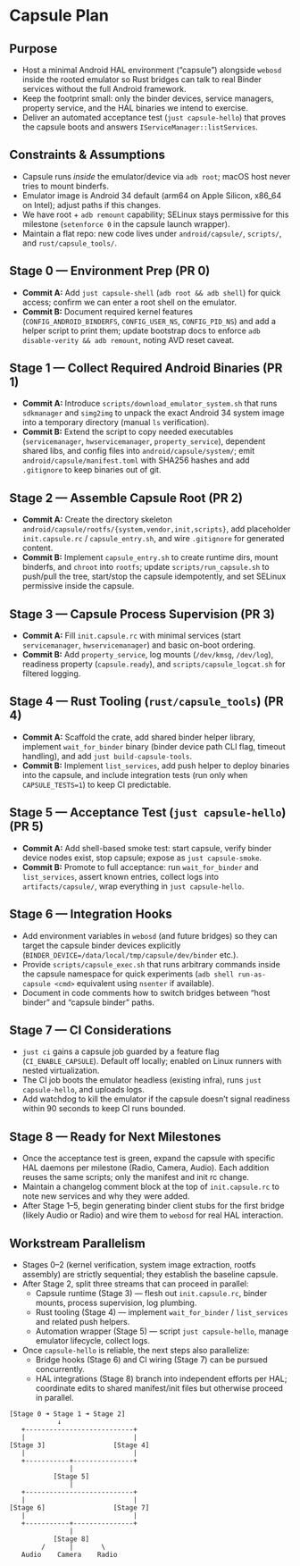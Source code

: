 # Capsule Plan

## Purpose
- Host a minimal Android HAL environment (“capsule”) alongside `webosd` inside the rooted emulator so Rust bridges can talk to real Binder services without the full Android framework.
- Keep the footprint small: only the binder devices, service managers, property service, and the HAL binaries we intend to exercise.
- Deliver an automated acceptance test (`just capsule-hello`) that proves the capsule boots and answers `IServiceManager::listServices`.

## Constraints & Assumptions
- Capsule runs *inside* the emulator/device via `adb root`; macOS host never tries to mount binderfs.
- Emulator image is Android 34 default (arm64 on Apple Silicon, x86_64 on Intel); adjust paths if this changes.
- We have root + `adb remount` capability; SELinux stays permissive for this milestone (`setenforce 0` in the capsule launch wrapper).
- Maintain a flat repo: new code lives under `android/capsule/`, `scripts/`, and `rust/capsule_tools/`.

## Stage 0 — Environment Prep (PR 0)
- **Commit A:** Add `just capsule-shell` (`adb root && adb shell`) for quick access; confirm we can enter a root shell on the emulator.
- **Commit B:** Document required kernel features (`CONFIG_ANDROID_BINDERFS`, `CONFIG_USER_NS`, `CONFIG_PID_NS`) and add a helper script to print them; update bootstrap docs to enforce `adb disable-verity && adb remount`, noting AVD reset caveat.

## Stage 1 — Collect Required Android Binaries (PR 1)
- **Commit A:** Introduce `scripts/download_emulator_system.sh` that runs `sdkmanager` and `simg2img` to unpack the exact Android 34 system image into a temporary directory (manual `ls` verification).
- **Commit B:** Extend the script to copy needed executables (`servicemanager`, `hwservicemanager`, `property_service`), dependent shared libs, and config files into `android/capsule/system/`; emit `android/capsule/manifest.toml` with SHA256 hashes and add `.gitignore` to keep binaries out of git.

## Stage 2 — Assemble Capsule Root (PR 2)
- **Commit A:** Create the directory skeleton `android/capsule/rootfs/{system,vendor,init,scripts}`, add placeholder `init.capsule.rc` / `capsule_entry.sh`, and wire `.gitignore` for generated content.
- **Commit B:** Implement `capsule_entry.sh` to create runtime dirs, mount binderfs, and `chroot` into `rootfs`; update `scripts/run_capsule.sh` to push/pull the tree, start/stop the capsule idempotently, and set SELinux permissive inside the capsule.

## Stage 3 — Capsule Process Supervision (PR 3)
- **Commit A:** Fill `init.capsule.rc` with minimal services (start `servicemanager`, `hwservicemanager`) and basic on-boot ordering.
- **Commit B:** Add `property_service`, log mounts (`/dev/kmsg`, `/dev/log`), readiness property (`capsule.ready`), and `scripts/capsule_logcat.sh` for filtered logging.

## Stage 4 — Rust Tooling (`rust/capsule_tools`) (PR 4)
- **Commit A:** Scaffold the crate, add shared binder helper library, implement `wait_for_binder` binary (binder device path CLI flag, timeout handling), and add `just build-capsule-tools`.
- **Commit B:** Implement `list_services`, add push helper to deploy binaries into the capsule, and include integration tests (run only when `CAPSULE_TESTS=1`) to keep CI predictable.

## Stage 5 — Acceptance Test (`just capsule-hello`) (PR 5)
- **Commit A:** Add shell-based smoke test: start capsule, verify binder device nodes exist, stop capsule; expose as `just capsule-smoke`.
- **Commit B:** Promote to full acceptance: run `wait_for_binder` and `list_services`, assert known entries, collect logs into `artifacts/capsule/`, wrap everything in `just capsule-hello`.

## Stage 6 — Integration Hooks
- Add environment variables in `webosd` (and future bridges) so they can target the capsule binder devices explicitly (`BINDER_DEVICE=/data/local/tmp/capsule/dev/binder` etc.).
- Provide `scripts/capsule_exec.sh` that runs arbitrary commands inside the capsule namespace for quick experiments (`adb shell run-as-capsule <cmd>` equivalent using `nsenter` if available).
- Document in code comments how to switch bridges between “host binder” and “capsule binder” paths.

## Stage 7 — CI Considerations
- `just ci` gains a capsule job guarded by a feature flag (`CI_ENABLE_CAPSULE`). Default off locally; enabled on Linux runners with nested virtualization.
- The CI job boots the emulator headless (existing infra), runs `just capsule-hello`, and uploads logs.
- Add watchdog to kill the emulator if the capsule doesn’t signal readiness within 90 seconds to keep CI runs bounded.

## Stage 8 — Ready for Next Milestones
- Once the acceptance test is green, expand the capsule with specific HAL daemons per milestone (Radio, Camera, Audio). Each addition reuses the same scripts; only the manifest and init rc change.
- Maintain a changelog comment block at the top of `init.capsule.rc` to note new services and why they were added.
- After Stage 1–5, begin generating binder client stubs for the first bridge (likely Audio or Radio) and wire them to `webosd` for real HAL interaction.

## Workstream Parallelism
- Stages 0–2 (kernel verification, system image extraction, rootfs assembly) are strictly sequential; they establish the baseline capsule.
- After Stage 2, split three streams that can proceed in parallel:
  - Capsule runtime (Stage 3) — flesh out `init.capsule.rc`, binder mounts, process supervision, log plumbing.
  - Rust tooling (Stage 4) — implement `wait_for_binder` / `list_services` and related push helpers.
  - Automation wrapper (Stage 5) — script `just capsule-hello`, manage emulator lifecycle, collect logs.
- Once `capsule-hello` is reliable, the next steps also parallelize:
  - Bridge hooks (Stage 6) and CI wiring (Stage 7) can be pursued concurrently.
  - HAL integrations (Stage 8) branch into independent efforts per HAL; coordinate edits to shared manifest/init files but otherwise proceed in parallel.

```
[Stage 0 ➜ Stage 1 ➜ Stage 2]
            ↓
   +---------------------------+
   |                           |
[Stage 3]                 [Stage 4]
   |                           |
   +-----------+---------------+
               |
           [Stage 5]
               |
   +---------------------------+
   |                           |
[Stage 6]                 [Stage 7]
   |                           |
   +-----------+---------------+
               |
           [Stage 8]
        /      |       \
   Audio    Camera    Radio
```

